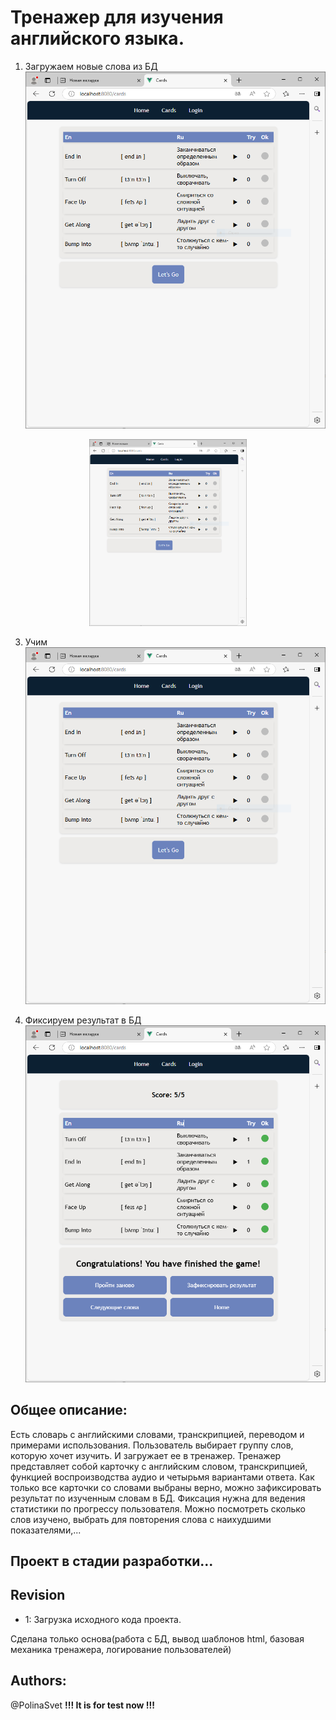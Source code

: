   

# Тренажер для изучения английского языка.

1. Загружаем новые слова из БД</br>
![scheme](./doc/img/001.PNG)
<div align="center">
	<img src="./doc/img/001.PNG"  width="50%" >
</div>

3. Учим</br>
![scheme](./doc/img/001.PNG)

4. Фиксируем результат в БД</br>
![scheme](./doc/img/003.PNG)

## Общee описание:
Есть словарь с английскими словами, транскрипцией, переводом и примерами использования.
Пользователь выбирает группу слов, которую хочет изучить. И загружает ее в тренажер. 
Тренажер представляет собой карточку с английским словом, транскрипцией, функцией воспроизводства аудио и четырьмя вариантами ответа. Как только все карточки со словами выбраны верно, можно зафиксировать результат по изученным словам в БД. 
Фиксация нужна для ведения статистики по прогрессу пользователя. Можно посмотреть сколько слов изучено, выбрать для повторения слова с наихудшими показателями,...

## Проект в стадии разработки... 

## Revision
- 1: Загрузка исходного кода проекта.

Сделана только основа(работа с БД, вывод шаблонов html, базовая механика тренажера, логирование пользователей)
   


## Authors:
@PolinaSvet
**!!! It is for test now !!!**
